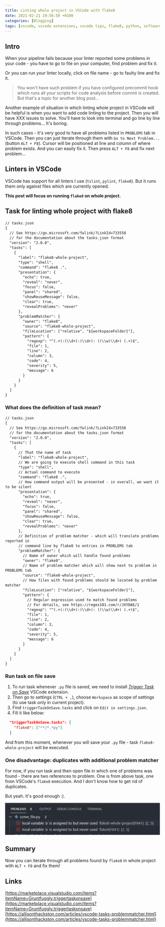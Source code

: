 ```yaml
---
title: Linting whole project in VSCode with flake8
date: 2021-02-21 19:56:59 +0100
categories: [Blogging]
tags: [vscode, vscode extensions, vscode tips, flake8, python, software development, programming]
---
```


## Intro

When your pipeline fails because your linter reported some problems in your code -
you have to go to file on your computer, find problem and fix it.

Or you can run your linter locally, click on file name - go to faulty line and fix it.

> You won't have such problem if you have configured precommit hook which runs all
> your scripts for code analysis before commit is created.
> But that's a topic for another blog post...

Another example of situation in which linting whole project in VSCode will be
helpful is when you want to add code linting to the project.
Then you will have XXX issues to solve. You'll have to look into terminal and go
line by line through problems... It's boring.

In such cases - it's very good to have all problems listed in `PROBLEMS` tab in VSCode.
Then you can just iterate through them with `Go to Next Problem...` (button `ALT + F8`).
Cursor will be positioned at line and column of where problem exists. And you can
easily fix it. Then press `ALT + F8` and fix next problem...

## Linters in VSCode

VSCode has support for all linters I use (`tslint`, `pylint`, `flake8`).
But it runs them only against files which are currently opened.

**This post will focus on running `flake8` on whole project.**

## Task for linting whole project with flake8

```jsonc
// tasks.json
{
  // See https://go.microsoft.com/fwlink/?LinkId=733558
  // for the documentation about the tasks.json format
  "version": "2.0.0",
  "tasks": [
    {
      "label": "flake8-whole-project",
      "type": "shell",
      "command": "flake8 .",
      "presentation": {
        "echo": true,
        "reveal": "never",
        "focus": false,
        "panel": "shared",
        "showReuseMessage": false,
        "clear": true,
        "revealProblems": "never"
      },
      "problemMatcher": {
        "owner": "flake8",
        "source": "flake8-whole-project",
        "fileLocation": ["relative", "${workspaceFolder}"],
        "pattern": {
          "regexp": "^(.+):(\\d+):(\\d+): ((\\w)\\d+) (.+)$",
          "file": 1,
          "line": 2,
          "column": 3,
          "code": 4,
          "severity": 5,
          "message": 6
        }
      }
    }
  ]
}

```

### What does the definition of task mean?

```jsonc
// tasks.json
{
  // See https://go.microsoft.com/fwlink/?LinkId=733558
  // for the documentation about the tasks.json format
  "version": "2.0.0",
  "tasks": [
    {
      // That the name of task
      "label": "flake8-whole-project",
      // We are going to execute shell command in this task
      "type": "shell",
      // Actual command to execute
      "command": "flake8 .",
      // How command output will be presented - in overall, we want it to be silent
      "presentation": {
        "echo": true,
        "reveal": "never",
        "focus": false,
        "panel": "shared",
        "showReuseMessage": false,
        "clear": true,
        "revealProblems": "never"
      },
      // Definition of problem matcher - which will translate problems reported in
      // command line by flake8 to entries in PROBLEMS tab
      "problemMatcher": {
        // Name of owner which will handle found problems
        "owner": "flake8",
        // Name of problem matcher which will show next to problem in PROBLEMS tab
        "source": "flake8-whole-project",
        // How files with found problems should be located by problem matcher
        "fileLocation": ["relative", "${workspaceFolder}"],
        "pattern": {
          // Regular expression used to match found problems
          // For details, see https://regex101.com/r/JXYDAE/1
          "regexp": "^(.+):(\\d+):(\\d+): ((\\w)\\d+) (.+)$",
          "file": 1,
          "line": 2,
          "column": 3,
          "code": 4,
          "severity": 5,
          "message": 6
        }
      }
    }
  ]
}
```

### Run task on file save

1. To run task whenever `.py` file is saved, we need to install
[_Trigger Task on Save_](https://marketplace.visualstudio.com/items?itemName=Gruntfuggly.triggertaskonsave)
VSCode extension.
2. Then go to settings (`CTRL + ,`), choose `Workspace` as scope of settings (to use task only in current project).
3. Find `triggerTaskOnSave.tasks` and click on `Edit in settings.json`.
4. Fill it like below:

  ```json
    "triggerTaskOnSave.tasks": {
      "flake8": ["**/*.*py"]
    }
  ```

And from this moment, whenever you will save your `.py` file - task `flake8-whole-project`  will be executed.

### One disadvantage: duplicates with additional problem matcher

For now, if you run task and then open file in which one of problems was found -
there are two references to problem. One is from above task, one from VSCode's
`flake8` execution.
And I don't know how to get rid of duplicates.

But yeah. It's good enough :).

![Duplicated in VSCode's PROBLEMS tab](/assets/img/linting-whole-project-in-vscode/linter-task-duplicates.png)

## Summary

Now you can iterate through all problems found by `flake8` in whole project with
`ALT + F8` and fix them!

## Links

[https://marketplace.visualstudio.com/items?itemName=Gruntfuggly.triggertaskonsave](https://marketplace.visualstudio.com/items?itemName=Gruntfuggly.triggertaskonsave)
[https://allisonthackston.com/articles/vscode-tasks-problemmatcher.html](https://allisonthackston.com/articles/vscode-tasks-problemmatcher.html)
